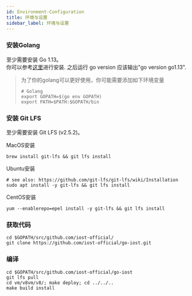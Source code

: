 ```yaml
---
id: Environment-Configuration
title: 环境与设置
sidebar_label: 环境与设置
---
```


### 安装Golang
至少需要安装 Go 1.13。   
你可以参考[这里](https://golang.org/doc/install)进行安装. 之后运行
go version
应该输出"go version go1.13".

> 为了你的golang可以更好使用，你可能需要添加如下环境变量
> ```
> # Golang
> export GOPATH=$(go env GOPATH)
> export PATH=$PATH:$GOPATH/bin
> ```

### 安装 Git LFS
至少需要安装 Git LFS (v2.5.2)。

MacOS安装
```
brew install git-lfs && git lfs install
```

Ubuntu安装
```
# see also: https://github.com/git-lfs/git-lfs/wiki/Installation
sudo apt install -y git-lfs && git lfs install
```

CentOS安装
```
yum --enablerepo=epel install -y git-lfs && git lfs install
```

### 获取代码

```
cd $GOPATH/src/github.com/iost-official/
git clone https://github.com/iost-official/go-iost.git
```

### 编译
```
cd $GOPATH/src/github.com/iost-official/go-iost
git lfs pull
cd vm/v8vm/v8/; make deploy; cd ../../..
make build install
```
